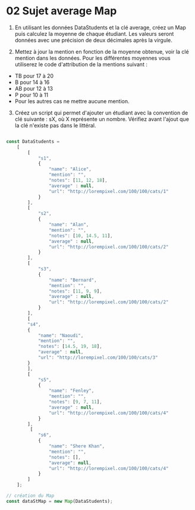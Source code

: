 
# 02 Sujet average Map 

1. En utilisant les données DataStudents et la clé average, créez un Map puis calculez la moyenne de chaque étudiant. Les valeurs seront données avec une précision de deux décimales après la virgule.

2. Mettez à jour la mention en fonction de la moyenne obtenue, voir la clé mention dans les données. Pour les différentes moyennes vous utiliserez le code d'attribution de la mentions suivant :

- TB pour 17 à 20
- B pour 14 à 16
- AB pour 12 à 13
- P pour 10 à 11
- Pour les autres cas ne mettre aucune mention.

3. Créez un script qui permet d'ajouter un étudiant avec la convention de clé suivante : sX, où X représente un nombre. Vérifiez avant l'ajout que la clé n'existe pas dans le littéral.

```js

const DataStudents =
    [
        [
            "s1",
            {
                "name": "Alice",
                "mention": "",
                "notes": [11, 12, 18],
                "average" : null,
                "url": "http://lorempixel.com/100/100/cats/1"
            }
        ],
        [
            "s2",
            {
                "name": "Alan",
                "mention": "",
                "notes": [10, 14.5, 11],
                "average" : null,
                "url": "http://lorempixel.com/100/100/cats/2"
            }
        ],
        [
            "s3",
            {
                "name": "Bernard",
                "mention": "",
                "notes": [11, 9, 9],
                "average" : null,
                "url": "http://lorempixel.com/100/100/cats/2"
            }
        ],
        [
        "s4",
        {
            "name": "Naoudi",
            "mention": "",
            "notes": [14.5, 19, 18],
            "average" : null,
            "url": "http://lorempixel.com/100/100/cats/3"
        }
        ],
        [
            "s5",
            {
                "name": "Fenley",
                "mention": "",
                "notes": [9, 7, 11],
                "average" : null,
                "url": "http://lorempixel.com/100/100/cats/4"
            }
        ],
         [
            "s6",
            {
                "name": "Shere Khan",
                "mention": "",
                "notes": [],
                "average": null,
                "url": "http://lorempixel.com/100/100/cats/4"
            }
        ]
    ];

// création du Map
const dataStMap = new Map(DataStudents);
```